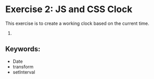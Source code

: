 # Exercise 2: JS and CSS Clock

This exercise is to create a working clock based on the current time.

1.

## Keywords:

* Date
* transform
* setInterval

